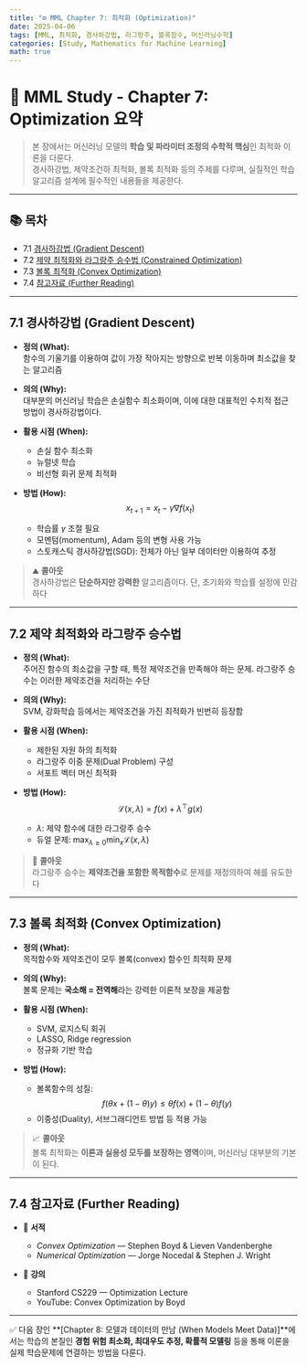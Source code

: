 ```yaml
---
title: "⚙️ MML Chapter 7: 최적화 (Optimization)"
date: 2025-04-06
tags: [MML, 최적화, 경사하강법, 라그랑주, 볼록함수, 머신러닝수학]
categories: [Study, Mathematics for Machine Learning]
math: true
---
```


# 📘 MML Study - Chapter 7: Optimization 요약

> 본 장에서는 머신러닝 모델의 **학습 및 파라미터 조정의 수학적 핵심**인 최적화 이론을 다룬다.  
> 경사하강법, 제약조건하 최적화, 볼록 최적화 등의 주제를 다루며, 실질적인 학습 알고리즘 설계에 필수적인 내용들을 제공한다.

---

## 📚 목차

- 7.1 [경사하강법 (Gradient Descent)](#7.1)
- 7.2 [제약 최적화와 라그랑주 승수법 (Constrained Optimization)](#7.2)
- 7.3 [볼록 최적화 (Convex Optimization)](#7.3)
- 7.4 [참고자료 (Further Reading)](#7.4)

---

## 7.1 경사하강법 (Gradient Descent) <a name="7.1"/>

- **정의 (What):**  
  함수의 기울기를 이용하여 값이 가장 작아지는 방향으로 반복 이동하며 최소값을 찾는 알고리즘

- **의의 (Why):**  
  대부분의 머신러닝 학습은 손실함수 최소화이며, 이에 대한 대표적인 수치적 접근 방법이 경사하강법이다.

- **활용 시점 (When):**  
  - 손실 함수 최소화  
  - 뉴럴넷 학습  
  - 비선형 회귀 문제 최적화

- **방법 (How):**  
  $$
  x_{t+1} = x_t - \gamma \nabla f(x_t)
  $$  
  - 학습률 $\gamma$ 조절 필요  
  - 모멘텀(momentum), Adam 등의 변형 사용 가능  
  - 스토캐스틱 경사하강법(SGD): 전체가 아닌 일부 데이터만 이용하여 추정

> ⛰️ **콜아웃**  
> 경사하강법은 **단순하지만 강력한** 알고리즘이다. 단, 초기화와 학습률 설정에 민감하다

---

## 7.2 제약 최적화와 라그랑주 승수법 <a name="7.2"/>

- **정의 (What):**  
  주어진 함수의 최소값을 구할 때, 특정 제약조건을 만족해야 하는 문제. 라그랑주 승수는 이러한 제약조건을 처리하는 수단

- **의의 (Why):**  
  SVM, 강화학습 등에서는 제약조건을 가진 최적화가 빈번히 등장함

- **활용 시점 (When):**  
  - 제한된 자원 하의 최적화  
  - 라그랑주 이중 문제(Dual Problem) 구성  
  - 서포트 벡터 머신 최적화

- **방법 (How):**  
  $$  
  \mathcal{L}(x, \lambda) = f(x) + \lambda^\top g(x)  
  $$  
  - $\lambda$: 제약 함수에 대한 라그랑주 승수  
  - 듀얼 문제: $\max_{\lambda \ge 0} \min_x \mathcal{L}(x, \lambda)$

> 🔐 **콜아웃**  
> 라그랑주 승수는 **제약조건을 포함한 목적함수**로 문제를 재정의하여 해를 유도한다

---

## 7.3 볼록 최적화 (Convex Optimization) <a name="7.3"/>

- **정의 (What):**  
  목적함수와 제약조건이 모두 볼록(convex) 함수인 최적화 문제

- **의의 (Why):**  
  볼록 문제는 **국소해 = 전역해**라는 강력한 이론적 보장을 제공함

- **활용 시점 (When):**  
  - SVM, 로지스틱 회귀  
  - LASSO, Ridge regression  
  - 정규화 기반 학습

- **방법 (How):**  
  - 볼록함수의 성질:  
    $$
    f(\theta x + (1-\theta) y) \le \theta f(x) + (1-\theta)f(y)
    $$  
  - 이중성(Duality), 서브그래디언트 방법 등 적용 가능

> 📈 **콜아웃**  
> 볼록 최적화는 **이론과 실용성 모두를 보장하는 영역**이며, 머신러닝 대부분의 기본이 된다.

---

## 7.4 참고자료 (Further Reading) <a name="7.4"/>

- 📘 **서적**
  - *Convex Optimization* — Stephen Boyd & Lieven Vandenberghe  
  - *Numerical Optimization* — Jorge Nocedal & Stephen J. Wright

- 🎥 **강의**
  - Stanford CS229 — Optimization Lecture  
  - YouTube: Convex Optimization by Boyd

---

✅ 다음 장인 **[Chapter 8: 모델과 데이터의 만남 (When Models Meet Data)]**에서는 학습의 본질인 **경험 위험 최소화, 최대우도 추정, 확률적 모델링** 등을 통해 이론을 실제 학습문제에 연결하는 방법을 다룬다.
